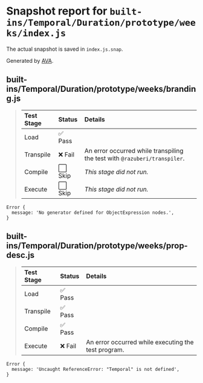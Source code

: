 # Snapshot report for `built-ins/Temporal/Duration/prototype/weeks/index.js`

The actual snapshot is saved in `index.js.snap`.

Generated by [AVA](https://avajs.dev).

## built-ins/Temporal/Duration/prototype/weeks/branding.js

> | Test Stage | Status | Details |
> | :-- | :-- | :-- |
> | Load | ✅ Pass |  |
> | Transpile | ❌ Fail | An error occurred while transpiling the test with `@razuberi/transpiler`. |
> | Compile | ⬜ Skip | *This stage did not run.* |
> | Execute | ⬜ Skip | *This stage did not run.* |

    Error {
      message: 'No generator defined for ObjectExpression nodes.',
    }

## built-ins/Temporal/Duration/prototype/weeks/prop-desc.js

> | Test Stage | Status | Details |
> | :-- | :-- | :-- |
> | Load | ✅ Pass |  |
> | Transpile | ✅ Pass |  |
> | Compile | ✅ Pass |  |
> | Execute | ❌ Fail | An error occurred while executing the test program. |

    Error {
      message: 'Uncaught ReferenceError: "Temporal" is not defined',
    }
